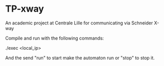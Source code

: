# TP-xway
An academic project at Centrale Lille for communicating via Schneider X-way

Compile and run with the following commands:

./exec <local_ip> <ip> <port> 

And the send "run" to start make the automaton run or "stop" to stop it.